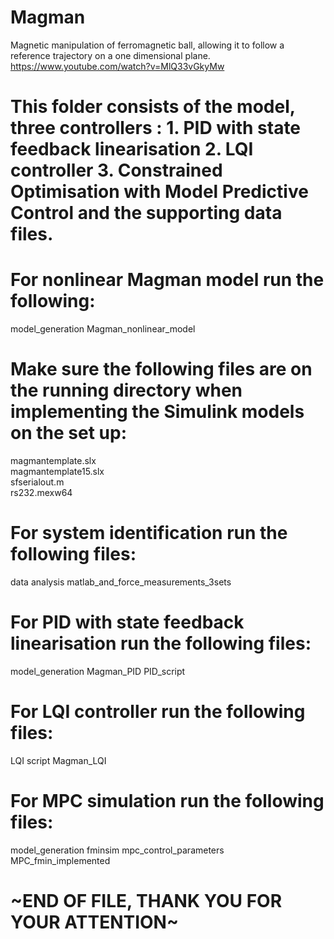 # Magman
Magnetic manipulation of ferromagnetic ball, allowing it to follow a reference trajectory on a one dimensional plane. 
https://www.youtube.com/watch?v=MlQ33vGkyMw 

# This folder consists of the model, three controllers : 1. PID with state feedback linearisation 2. LQI controller 3. Constrained Optimisation with Model Predictive Control and the supporting data files.

# For nonlinear Magman model run the following:
model_generation
Magman_nonlinear_model

# Make sure the following files are on the running directory when implementing the Simulink models on the set up:
magmantemplate.slx	
magmantemplate15.slx	
sfserialout.m	
rs232.mexw64


# For system identification run the following files:
data analysis
matlab_and_force_measurements_3sets

# For PID with state feedback linearisation run the following files:

model_generation
Magman_PID
PID_script

# For LQI controller run the following files:
LQI script
Magman_LQI


# For MPC simulation run the following files:
model_generation
fminsim
mpc_control_parameters
MPC_fmin_implemented

# ~END OF FILE, THANK YOU FOR YOUR ATTENTION~

